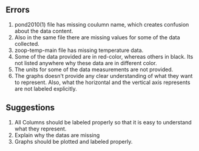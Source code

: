 ## Errors ##
1. pond2010(1) file has missing coulumn name, which creates confusion about the data content.
2. Also in the same file there are missing values for some of the data collected.
3. zoop-temp-main file has missing temperature data.
4. Some of the data provided are in red-color, whereas others in black. Its not listed anywhere why these data are in different color.
5. The units for some of the data measurements are not provided. 
6. The graphs doesn't provide any clear understanding of what they want to represent. Also, what the horizontal and the vertical axis represents are not labeled explicitly.

## Suggestions ##

1. All Columns should be labeled properly so that it is easy to understand what they represent. 
2. Explain why the datas are missing
3. Graphs should be plotted and labeled properly.
